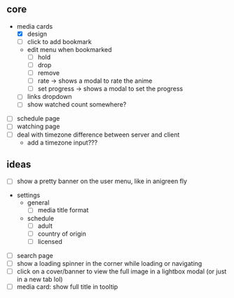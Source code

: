 ## core

- media cards
  - [x] design
  - [ ] click to add bookmark
  - edit menu when bookmarked
    - [ ] hold
    - [ ] drop
    - [ ] remove
    - [ ] rate -> shows a modal to rate the anime
    - [ ] set progress -> shows a modal to set the progress
  - [ ] links dropdown
  - [ ] show watched count somewhere?
- [ ] schedule page
- [ ] watching page
- [ ] deal with timezone difference between server and client
  - add a timezone input???

## ideas

- [ ] show a pretty banner on the user menu, like in anigreen fly
- settings
  - general
    - [ ] media title format
  - schedule
    - [ ] adult
    - [ ] country of origin
    - [ ] licensed
- [ ] search page
- [ ] show a loading spinner in the corner while loading or navigating
- [ ] click on a cover/banner to view the full image in a lightbox modal (or just in a new tab lol)
- [ ] media card: show full title in tooltip
